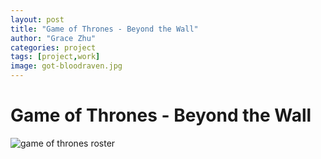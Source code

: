 ```yaml
---
layout: post
title: "Game of Thrones - Beyond the Wall"
author: "Grace Zhu"
categories: project
tags: [project,work]
image: got-bloodraven.jpg
---
```


# Game of Thrones - Beyond the Wall

![game of thrones roster](got_roster.jpg "Game of Thrones - Beyond the Wall Characters")
